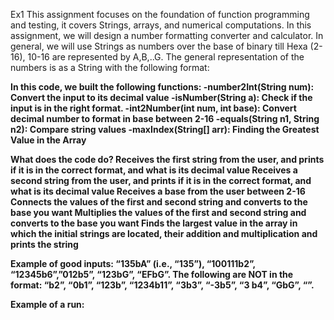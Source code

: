 Ex1
This assignment focuses on the foundation of function programming and testing, it covers Strings, arrays, and numerical computations.
In this assignment, we will design a number formatting converter and calculator.
In general, we will use Strings as numbers over the base of binary till Hexa (2-16), 10-16 are represented by A,B,..G.
The general representation of the numbers is as a String with the following format: <number><b><base> 



In this code, we built the following functions:
-number2Int(String num): Convert the input to its decimal value 
-isNumber(String a): Check if the input is in the right format.
-int2Number(int num, int base): Convert decimal number to format in base between 2-16
-equals(String n1, String n2): Compare string values
-maxIndex(String[] arr): Finding the Greatest Value in the Array

What does the code do?
Receives the first string from the user, and prints if it is in the correct format, and what is its decimal value
Receives a second string from the user, and prints if it is in the correct format, and what is its decimal value
Receives a base from the user between 2-16
Connects the values of the first and second string and converts to the base you want
Multiplies the values of the first and second string and converts to the base you want
Finds the largest value in the array in which the initial strings are located, their addition and multiplication and prints the string

Example of good inputs: “135bA” (i.e., “135”), “100111b2”, “12345b6”,”012b5”, “123bG”, “EFbG”. 
The following are NOT in the format: 
“b2”, “0b1”, “123b”, “1234b11”, “3b3”, “-3b5”, “3 b4”, “GbG”, “”.

Example of a run:


